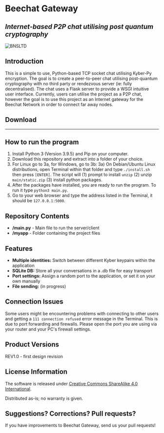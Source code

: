 # Beechat Gateway
## _Internet-based P2P chat utilising post quantum cryptography_

![BNSLTD](https://beechat.network/wp-content/uploads/2021/02/powered-by-1.png)

## Introduction

This is a simple to use, Python-based TCP socket chat utilising Kyber-Py encryption. The goal is to create a peer-to-peer chat utilising post-quantum cryptography with no third party or rendezvous server (ie: fully decentralised). The chat uses a Flask server to provide a WSGI intuitive user interface. Currently, users can utilise the project as a P2P chat, however the goal is to use this project as an Internet gateway for the Beechat Network in order to connect far away nodes.

## Download
-------------------


How to run the program
-------------------
1) Install Python 3 (Version 3.9.5) and Pip on your computer.
2) Download this repository and extract into a folder of your choice.
3) For Linux go to 3a, for Windows, go to 3b: 
3a) On Debian/Ubuntu Linux distributions, open Terminal within that folder and type ```./install.sh``` then press ```[ENTER]```. The script will (1) prompt to install ```unzip``` (2) unzip ```main/static.zip``` (3) install python packages.
4) After the packages have installed, you are ready to run the program. To run it type ```python3 main.py```.
5) Go to your web browser and type the address listed in the Terminal, it should be ```127.0.0.1:5000```.

Repository Contents
-------------------

* **/main.py** - Main file to run the server/client
* **/myapp** - Folder containing the project files

Features
-------------------

* **Multiple identities:** Switch between different Kyber keypairs within the application
* **SQLite DB:** Store all your conversations in a .db file for easy transport
* **Port settings:** Assign a random port to the application, or set it on your own manually
* **File sending:** (in progress)


Connection Issues
-------------------
Some users might be encountering problems with connecting to other users and getting a ```111 connection refused``` error message in the Terminal. This is due to port forwarding and firewalls. Please open the port you are using via your router and your PC's firewall settings. 


Product Versions
-------------------

REV1.0 - first design revision


License Information
-------------------
The software is released under [Creative Commons ShareAlike 4.0 International](https://creativecommons.org/licenses/by-sa/4.0/).

Distributed as-is; no warranty is given.


Suggestions? Corrections? Pull requests?
-------------------
If you have improvements to Beechat Gateway, send us your pull requests!

